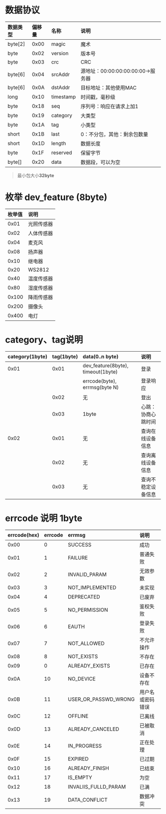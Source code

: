 # 数据协议

| 数据类型 | 偏移量 | 名称 | 说明 |
|:---|:---|:---|:---|
|byte[2]|0x00|magic|魔术|
|byte|0x02|version|版本号|
|byte|0x03|crc|CRC|
|byte[6]|0x04|srcAddr|源地址：00:00:00:00:00:00->服务器|
|byte[6]|0x0A|dstAddr|目标地址：其他使用MAC|
|long|0x10|timestamp|时间戳，毫秒级|
|byte|0x18|seq|序列号：响应在请求上加1|
|byte|0x19|category|大类型|
|byte|0x1A|tag|小类型|
|short|0x1B|last|0：不分包，其他：剩余包数量|
|short|0x1D|length|数据长度|
|byte|0x1F|reserved|保留字节|
|byte[]|0x20|data|数据段，可以为空|

> 最小包大小**32byte**

# 枚举 dev_feature (8byte)
|枚举值|说明|
|:---|:---|
|0x01|光照传感器|
|0x02|人体传感器|
|0x04|麦克风|
|0x08|扬声器|
|0x10|继电器|
|0x20|WS2812|
|0x40|温度传感器|
|0x80|湿度传感器|
|0x100|降雨传感器|
|0x200|摄像头|
|0x400|电灯|


# category、tag说明
|category(1byte)|tag(1byte)|data(0..n byte)|说明|
|:---|:---|:---|:---|
|0x01|0x01|dev_feature(8byte), timeout(1byte)|登录|
|||errcode(byte), errmsg(byte N)|登录响应|
||0x02|无|登出|
||0x03|1byte|心跳：协商心跳时间|
|0x02|0x01|无|查询在线设备信息|
||0x02|无|查询离线设备信息|
||0x03|无|查询不稳定设备信息|

# errcode 说明 1byte
|errcode(hex)|errcode|errmsg|说明|
|:---|:---|:---|:---|
|0x00|0|SUCCESS|成功|
|0x01|1|FAILURE|普通失败|
|0x02|2|INVALID_PARAM|无效参数|
|0x03|3|NOT_IMPLEMENTED|未实现|
|0x04|4|DEPRECATED|已废弃|
|0x05|5|NO_PERMISSION|鉴权失败|
|0x06|6|EAUTH|登录失败|
|0x07|7|NOT_ALLOWED|不允许操作|
|0x08|8|NOT_EXISTS|不存在|
|0x09|0|ALREADY_EXISTS|已存在|
|0x0A|10|NO_DEVICE|设备不存在|
|0x0B|11|USER_OR_PASSWD_WRONG|用户名或密码错误|
|0x0C|12|OFFLINE|已离线|
|0x0D|13|ALREADY_CANCELED|已被取消|
|0x0E|14|IN_PROGRESS|正在处理|
|0x0F|15|EXPIRED|已过期|
|0x10|16|ALREADY_FINISH|已结束|
|0x11|17|IS_EMPTY|为空|
|0x12|18|INVALIIS_FULLD_PARAM|已满|
|0x13|19|DATA_CONFLICT|数据冲突|